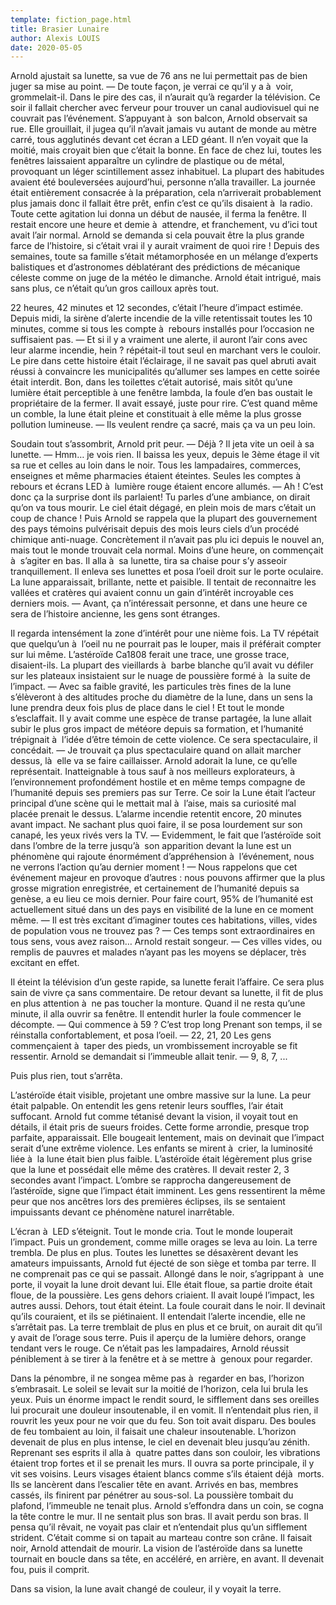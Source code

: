 ```yaml
---
template: fiction_page.html
title: Brasier Lunaire
author: Alexis LOUIS
date: 2020-05-05
---
```

Arnold ajustait sa lunette, sa vue de 76 ans ne lui permettait pas de bien juger sa mise au point. 
— De toute façon, je verrai ce qu’il y a à  voir, grommelait-il. 
Dans le pire des cas, il n’aurait qu’à regarder la télévision. Ce soir il fallait chercher avec ferveur pour trouver un canal audiovisuel qui ne couvrait pas l’événement. S’appuyant à  son balcon, Arnold observait sa rue. Elle grouillait, il jugea qu’il n’avait jamais vu autant de monde au mètre carré, tous agglutinés devant cet écran a LED géant. Il n’en voyait que la moitié, mais croyait bien que c’était la bonne. En face de chez lui, toutes les fenêtres laissaient apparaître un cylindre de plastique ou de métal, provoquant un léger scintillement assez inhabituel.
La plupart des habitudes avaient été bouleversées aujourd’hui, personne n’alla travailler. La journée était entièrement consacrée à la préparation, cela n’arriverait probablement plus jamais donc il fallait être prêt, enfin c’est ce qu’ils disaient à  la radio. Toute cette agitation lui donna un début de nausée, il ferma la fenêtre. Il restait encore une heure et demie à  attendre, et franchement, vu d’ici tout avait l’air normal. Arnold se demanda si cela pouvait être la plus grande farce de l’histoire, si c’était vrai il y aurait vraiment de quoi rire ! Depuis des semaines, toute sa famille s’était métamorphosée en un mélange d’experts balistiques et d’astronomes déblatérant des prédictions de mécanique céleste comme on juge de la météo le dimanche. Arnold était intrigué, mais sans plus, ce n’était qu’un gros cailloux après tout.

22 heures, 42 minutes et 12 secondes, c’était l’heure d’impact estimée. Depuis midi, la sirène d’alerte incendie de la ville retentissait toutes les 10 minutes, comme si tous les compte à  rebours installés pour l’occasion ne suffisaient pas. 
— Et si il y a vraiment une alerte, il auront l’air cons avec leur alarme incendie, hein ? répétait-il tout seul en marchant vers le couloir. 
Le pire dans cette histoire était l’éclairage, il ne savait pas quel abruti avait réussi à convaincre les municipalités qu’allumer ses lampes en cette soirée était interdit. Bon, dans les toilettes c’était autorisé, mais sitôt qu’une lumière était perceptible à une fenêtre lambda, la foule d’en bas oustait le propriétaire de la fermer. Il avait essayé, juste pour rire. C’est quand même un comble, la lune était pleine et constituait à elle même la plus grosse pollution lumineuse.
— Ils veulent rendre ça sacré, mais ça va un peu loin.

Soudain tout s’assombrit, Arnold prit peur.
— Déjà ?
Il jeta vite un oeil à sa lunette. 
— Hmm… je vois rien.
Il baissa les yeux, depuis le 3ème étage il vit sa rue et celles au loin dans le noir. Tous les lampadaires, commerces, enseignes et même pharmacies étaient éteintes. Seules les comptes à  rebours et écrans LED à  lumière rouge étaient encore allumés.
— Ah ! C’est donc ça la surprise dont ils parlaient! Tu parles d’une ambiance, on dirait qu’on va tous mourir. 
Le ciel était dégagé, en plein mois de mars c’était un coup de chance ! Puis Arnold se rappela que la plupart des gouvernement des pays témoins pulvérisait depuis des mois leurs ciels d’un procédé chimique anti-nuage. Concrètement il n’avait pas plu ici depuis le nouvel an, mais tout le monde trouvait cela normal. Moins d’une heure, on commençait à  s’agiter en bas. Il alla à  sa lunette, tira sa chaise pour s’y asseoir tranquillement. Il enleva ses lunettes et posa l’oeil droit sur le porte oculaire. La lune apparaissait, brillante, nette et paisible. Il tentait de reconnaitre les vallées et cratères qui avaient connu un gain d’intérêt incroyable ces derniers mois.
— Avant, ça n’intéressait personne, et dans une heure ce sera de l’histoire ancienne, les gens sont étranges. 

Il regarda intensément la zone d’intérêt pour une nième fois. La TV répétait que quelqu’un à  l’oeil nu ne pourrait pas le louper, mais il préférait compter sur lui même. L’astéroïde Ca1808 ferait une trace, une grosse trace, disaient-ils. La plupart des vieillards à  barbe blanche qu’il avait vu défiler sur les plateaux insistaient sur le nuage de poussière formé à  la suite de l’impact.
— Avec sa faible gravité, les particules très fines de la lune s’élèveront à des altitudes proche du diamètre de la lune, dans un sens la lune prendra deux fois plus de place dans le ciel !
Et tout le monde s’esclaffait.
Il y avait comme une espèce de transe partagée, la lune allait subir le plus gros impact de météore depuis sa formation, et l’humanité trépignait à  l’idée d’être témoin de cette violence. Ce sera spectaculaire, il concédait.
— Je trouvait ça plus spectaculaire quand on allait marcher dessus, là  elle va se faire caillaisser. Arnold adorait la lune, ce qu’elle représentait. Inatteignable à tous sauf à nos meilleurs explorateurs, à l’environnement profondément hostile et en même temps compagne de l’humanité depuis ses premiers pas sur Terre. Ce soir la Lune était l’acteur principal d’une scène qui le mettait mal à  l’aise, mais sa curiosité mal placée prenait le dessus.
L’alarme incendie retentit encore, 20 minutes avant impact. Ne sachant plus quoi faire, il se posa lourdement sur son canapé, les yeux rivés vers la TV.
— Evidemment, le fait que l’astéroïde soit dans l’ombre de la terre jusqu’à  son apparition devant la lune est un phénomène qui rajoute énormément d’appréhension à  l’événement, nous ne verrons l’action qu’au dernier moment !
— Nous rappelons que cet événement majeur en provoque d’autres : nous pouvons affirmer que la plus grosse migration enregistrée, et certainement de l’humanité depuis sa genèse, a eu lieu ce mois dernier. Pour faire court, 95% de l’humanité est actuellement situé dans un des pays en visibilité de la lune en ce moment même.
— Il est très excitant d’imaginer toutes ces habitations, villes, vides de population vous ne trouvez pas ?
— Ces temps sont extraordinaires en tous sens, vous avez raison…
Arnold restait songeur. 
— Ces villes vides, ou remplis de pauvres et malades n’ayant pas les moyens se déplacer, très excitant en effet.

Il éteint la télévision d’un geste rapide, sa lunette ferait l’affaire. Ce sera plus sain de vivre ça sans commentaire. De retour devant sa lunette, il fit de plus en plus attention à  ne pas toucher la monture. Quand il ne resta qu’une minute, il alla ouvrir sa fenêtre. Il entendit hurler la foule commencer le décompte.
— Qui commence à 59 ? C’est trop long 
Prenant son temps, il se réinstalla confortablement, et posa l’oeil.
— 22, 21, 20
Les gens commençaient à  taper des pieds, un vrombissement incroyable se fit ressentir. Arnold se demandait si l’immeuble allait tenir.
— 9, 8, 7, ...

Puis plus rien, tout s’arrêta. 

L’astéroïde était visible, projetant une ombre massive sur la lune. La peur était palpable. On entendit les gens retenir leurs souffles, l’air était suffocant. Arnold fut comme tétanisé devant la vision, il voyait tout en détails, il était pris de sueurs froides. Cette forme arrondie, presque trop parfaite, apparaissait. Elle bougeait lentement, mais on devinait que l’impact serait d’une extrême violence. Les enfants se mirent à  crier, la luminosité liée à  la lune était bien plus faible. L’astéroïde était légèrement plus grise que la lune et possédait elle même des cratères. Il devait rester 2, 3 secondes avant l’impact. L’ombre se rapprocha dangereusement de l’astéroïde, signe que l’impact était imminent. Les gens ressentirent la même peur que nos ancêtres lors des premières éclipses, ils se sentaient impuissants devant ce phénomène naturel inarrêtable.

L’écran à  LED s’éteignit. Tout le monde cria. Tout le monde louperait l’impact. Puis un grondement, comme mille orages se leva au loin. La terre trembla. De plus en plus. Toutes les lunettes se désaxèrent devant les amateurs impuissants, Arnold fut éjecté de son siège et tomba par terre. Il ne comprenait pas ce qui se passait. Allongé dans le noir, s’agrippant à  une porte, il voyait la lune droit devant lui. Elle était floue, sa partie droite était floue, de la poussière. Les gens dehors criaient. Il avait loupé l’impact, les autres aussi. Dehors, tout était éteint. La foule courait dans le noir. Il devinait qu’ils couraient, et ils se piétinaient. Il entendait l’alerte incendie, elle ne s’arrêtait pas. La terre tremblait de plus en plus et ce bruit, on aurait dit qu’il y avait de l’orage sous terre. Puis il aperçu de la lumière dehors, orange tendant vers le rouge. Ce n’était pas les lampadaires, Arnold réussit péniblement à se tirer à la fenêtre et à se mettre à  genoux pour regarder.

Dans la pénombre, il ne songea même pas à  regarder en bas, l’horizon s’embrasait. Le soleil se levait sur la moitié de l’horizon, cela lui brula les yeux. Puis un énorme impact le rendit sourd, le sifflement dans ses oreilles lui procurait une douleur insoutenable, il en vomit. Il n’entendait plus rien, il rouvrit les yeux pour ne voir que du feu. Son toit avait disparu. Des boules de feu tombaient au loin, il faisait une chaleur insoutenable. L’horizon devenait de plus en plus intense, le ciel en devenait bleu jusqu’au zénith. Reprenant ses esprits il alla à  quatre pattes dans son couloir, les vibrations étaient trop fortes et il se prenait les murs.
Il ouvra sa porte principale, il y vit ses voisins. Leurs visages étaient blancs comme s’ils étaient déjà  morts. Ils se lancèrent dans l’escalier tête en avant. Arrivés en bas, membres cassés, ils finirent par pénétrer au sous-sol. La poussière tombait du plafond, l’immeuble ne tenait plus. Arnold s’effondra dans un coin, se cogna la tête contre le mur. Il ne sentait plus son bras. Il avait perdu son bras. Il pensa qu’il rêvait, ne voyait pas clair et n’entendait plus qu’un sifflement strident. C’était comme si on tapait au marteau contre son crâne. Il faisait noir, Arnold attendait de mourir. La vision de l’astéroïde dans sa lunette tournait en boucle dans sa tête, en accéléré, en arrière, en avant. Il devenait fou, puis il comprit.

Dans sa vision, la lune avait changé de couleur, il y voyait la terre.